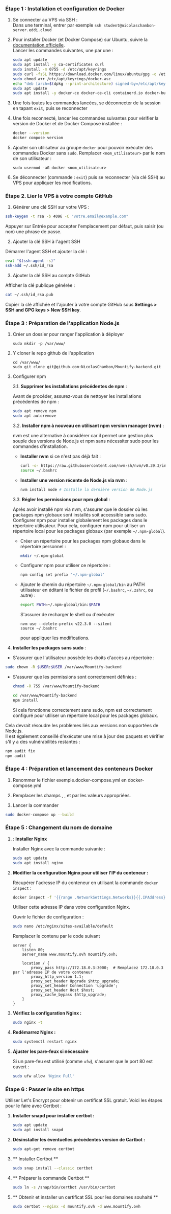 ### Étape 1 : Installation et configuration de Docker

1. Se connecter au VPS via SSH :  
   Dans une terminal, entrer par exemple `ssh student@nicolaschambon-server.eddi.cloud`

2. Pour installer Docker (et Docker Compose) sur Ubuntu, suivre la [documentation officielle](https://docs.docker.com/engine/install/ubuntu/).  
   Lancer les commandes suivantes, une par une :

   ```sh
   sudo apt update
   sudo apt install -y ca-certificates curl
   sudo install -m 0755 -d /etc/apt/keyrings
   sudo curl -fsSL https://download.docker.com/linux/ubuntu/gpg -o /etc/apt/keyrings/docker.asc
   sudo chmod a+r /etc/apt/keyrings/docker.asc
   echo "deb [arch=$(dpkg --print-architecture) signed-by=/etc/apt/keyrings/docker.asc] https://download.docker.com/linux/ubuntu $(. /etc/os-release && echo "$VERSION_CODENAME") stable" | sudo tee /etc/apt/sources.list.d/docker.list > /dev/null
   sudo apt update
   sudo apt install -y docker-ce docker-ce-cli containerd.io docker-buildx-plugin docker-compose-plugin
   ```

3. Une fois toutes les commandes lancées, se déconnecter de la session en tapant `exit`, puis se reconnecter

4. Une fois reconnecté, lancer les commandes suivantes pour vérifier la version de Docker et de Docker Compose installée :

   ```sh
   docker --version
   docker compose version
   ```

5. Ajouter son utilisateur au groupe `docker` pour pouvoir exécuter des commandes Docker sans `sudo`. Remplacer `<nom_utilisateur>` par le nom de son utilisateur :

   ```
   sudo usermod -aG docker <nom_utilisateur>
   ```

6. Se déconnecter (commande : `exit`) puis se reconnecter (via clé SSH) au VPS pour appliquer les modifications.

### Étape 2. Lier le VPS à votre compte GitHub

1. Générer une clé SSH sur votre VPS :

```sh
ssh-keygen -t rsa -b 4096 -C "votre.email@example.com"
```

   Appuyer sur Entrée pour accepter l'emplacement par défaut, puis saisir (ou non) une phrase de passe. 

2. Ajouter la clé SSH à l'agent SSH

Démarrer l'agent SSH et ajouter la clé :

```sh
eval "$(ssh-agent -s)"
ssh-add ~/.ssh/id_rsa
```

3. Ajouter la clé SSH au compte GitHub

Afficher la clé publique générée :

```sh
cat ~/.ssh/id_rsa.pub
```

Copier la clé affichée et l'ajouter à votre compte GitHub sous **Settings > SSH and GPG keys > New SSH key**.

### Étape 3 : Préparation de l'application Node.js

1. Créer un dossier pour ranger l'application à déployer
    ```
    sudo mkdir -p /var/www/
    ```

2. Y cloner le repo github de l'application
    
    ```
    cd /var/www/
    sudo git clone git@github.com:NicolasChambon/Mountify-backend.git
    ```

3. Configurer npm

   3.1. **Supprimer les installations précédentes de npm** :
   
   Avant de procéder, assurez-vous de nettoyer les installations précédentes de npm :

   ```sh
   sudo apt remove npm
   sudo apt autoremove
   ```

   3.2. **Installer npm à nouveau en utilisant npm version manager (nvm)** :

   nvm est une alternative à considérer car il permet une gestion plus souple des versions de Node.js et npm sans nécessiter sudo pour les commandes d'installation.

   - **Installer nvm** si ce n'est pas déjà fait :

     ```sh
     curl -o- https://raw.githubusercontent.com/nvm-sh/nvm/v0.39.3/install.sh | bash
     source ~/.bashrc
     ```

   - **Installer une version récente de Node.js via nvm** :

     ```sh
     nvm install node # Installe la dernière version de Node.js
     ```

   3.3. **Régler les permissions pour npm global** :

   Après avoir installé npm via nvm, s'assurer que le dossier où les packages npm globaux sont installés soit accessible sans sudo. Configurer npm pour installer globalement les packages dans le répertoire utilisateur. Pour cela, configurer npm pour utiliser un répertoire local pour les packages globaux (par exemple `~/.npm-global`).

   - Créer un répertoire pour les packages npm globaux dans le répertoire personnel :

     ```sh
     mkdir ~/.npm-global
     ```

   - Configurer npm pour utiliser ce répertoire :

     ```sh
     npm config set prefix '~/.npm-global'
     ```

   - Ajouter le chemin du répertoire `~/.npm-global/bin` au PATH utilisateur en éditant le fichier de profil (`~/.bashrc`, `~/.zshrc`, ou autre) :

     ```sh
     export PATH=~/.npm-global/bin:$PATH
     ```

     S'assurer de recharger le shell ou d'exécuter 
     ```
     nvm use --delete-prefix v22.3.0 --silent
     source ~/.bashrc
     ```
      pour appliquer les modifications.

4. **Installer les packages sans sudo** :

  - S'assurer que l'utilisateur possède les droits d'accès au répertoire :

  ```sh
  sudo chown -R $USER:$USER /var/www/Mountify-backend
  ```

- S'assurer que les permissions sont correctement définies :

  ```sh
  chmod -R 755 /var/www/Mountify-backend
  ```

   ```sh
   cd /var/www/Mountify-backend
   npm install
   ```

   Si cela fonctionne correctement sans sudo, npm est correctement configuré pour utiliser un répertoire local pour les packages globaux.

Cela devrait résoudre les problèmes liés aux versions non supportées de Node.js.  
Il est également conseillé d'exécuter une mise à jour des paquets et vérifier s'il y a des vulnérabilités restantes :

```sh
npm audit fix
npm audit
```

### Étape 4 : Préparation et lancement des conteneurs Docker 

1. Renommer le fichier exemple.docker-compose.yml en docker-compose.yml

2. Remplacer les champs <YourUserName>, <YourPassword>, <YourDatabaseName> et <YourJwtSecret> par les valeurs appropriées.

3. Lancer la commander

```bash
sudo docker-compose up --build
```

### Étape 5 : Changement du nom de domaine

1. : **Installer Nginx**

   Installer Nginx avec la commande suivante :

   ```sh
   sudo apt update
   sudo apt install nginx
   ```

2. **Modifier la configuration Nginx pour utiliser l'IP du conteneur :**

   Récupérer l'adresse IP du conteneur en utilisant la commande `docker inspect` :

   ```sh
   docker inspect -f '{{range .NetworkSettings.Networks}}{{.IPAddress}}{{end}}' mountify-backend-api-1
   ```

   Utiliser cette adresse IP dans votre configuration Nginx.

   Ouvrir le fichier de configuration :

   ```sh
   sudo nano /etc/nginx/sites-available/default
   ```

   Remplacer le contenu par le code suivant


   ```nginx
   server {
       listen 80;
       server_name www.mountify.ovh mountify.ovh;

       location / {
           proxy_pass http://172.18.0.3:3000;  # Remplacez 172.18.0.3 par l'adresse IP de votre conteneur
           proxy_http_version 1.1;
           proxy_set_header Upgrade $http_upgrade;
           proxy_set_header Connection 'upgrade';
           proxy_set_header Host $host;
           proxy_cache_bypass $http_upgrade;
       }
   }
   ```

3. **Vérifiez la configuration Nginx :**

   ```sh
   sudo nginx -t
   ```

4. **Redémarrez Nginx :**

   ```sh
   sudo systemctl restart nginx
   ```

5. **Ajuster les pare-feux si nécessaire**

   Si un pare-feu est utilisé (comme `ufw`), s'assurer que le port 80 est ouvert :

   ```sh
   sudo ufw allow 'Nginx Full'
   ```

### Étape 6 : Passer le site en https

Utiliser Let's Encrypt pour obtenir un certificat SSL gratuit. Voici les étapes pour le faire avec Certbot :

1. **Installer snapd pour installer certbot :** 

   ```sh
   sudo apt update
   sudo apt install snapd
   ```

2. **Désinstaller les éventuelles précédentes version de Cartbot :**

   ```sh
   sudo apt-get remove certbot
   ```

3. ** Installer Certbot **

   ```sh
   sudo snap install --classic certbot
   ```

4. ** Préparer la commande Certbot **

   ```sh
   sudo ln -s /snap/bin/certbot /usr/bin/certbot
   ```

5. ** Obtenir et installer un certificat SSL pour les domaines souhaité **

   ```sh
   sudo certbot --nginx -d mountify.ovh -d www.mountify.ovh
   ```
